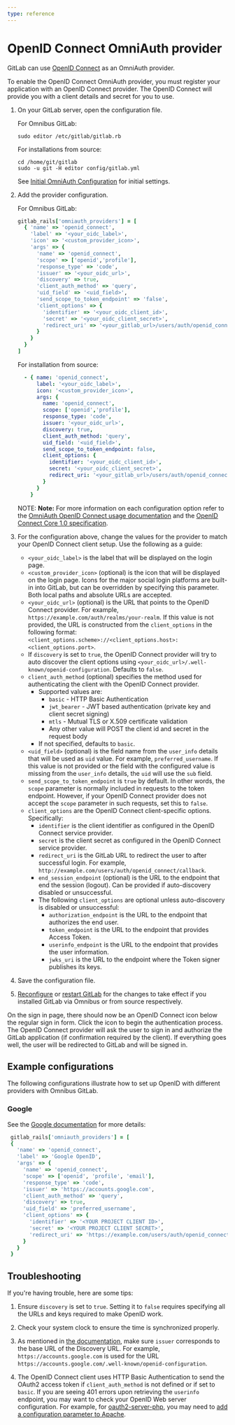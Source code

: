 ```yaml
---
type: reference
---
```


# OpenID Connect OmniAuth provider

GitLab can use [OpenID Connect](https://openid.net/specs/openid-connect-core-1_0.html) as an OmniAuth provider.

To enable the OpenID Connect OmniAuth provider, you must register your application with an OpenID Connect provider.
The OpenID Connect will provide you with a client details and secret for you to use.

1. On your GitLab server, open the configuration file.

   For Omnibus GitLab:

   ```shell
   sudo editor /etc/gitlab/gitlab.rb
   ```

   For installations from source:

   ```shell
   cd /home/git/gitlab
   sudo -u git -H editor config/gitlab.yml
   ```

   See [Initial OmniAuth Configuration](../../integration/omniauth.md#initial-omniauth-configuration) for initial settings.

1. Add the provider configuration.

   For Omnibus GitLab:

   ```ruby
   gitlab_rails['omniauth_providers'] = [
     { 'name' => 'openid_connect',
       'label' => '<your_oidc_label>',
       'icon' => '<custom_provider_icon>',
       'args' => {
         'name' => 'openid_connect',
         'scope' => ['openid','profile'],
         'response_type' => 'code',
         'issuer' => '<your_oidc_url>',
         'discovery' => true,
         'client_auth_method' => 'query',
         'uid_field' => '<uid_field>',
         'send_scope_to_token_endpoint' => 'false',
         'client_options' => {
           'identifier' => '<your_oidc_client_id>',
           'secret' => '<your_oidc_client_secret>',
           'redirect_uri' => '<your_gitlab_url>/users/auth/openid_connect/callback'
         }
       }
     }
   ]
   ```

   For installation from source:

   ```yaml
     - { name: 'openid_connect',
         label: '<your_oidc_label>',
         icon: '<custom_provider_icon>',
         args: {
           name: 'openid_connect',
           scope: ['openid','profile'],
           response_type: 'code',
           issuer: '<your_oidc_url>',
           discovery: true,
           client_auth_method: 'query',
           uid_field: '<uid_field>',
           send_scope_to_token_endpoint: false,
           client_options: {
             identifier: '<your_oidc_client_id>',
             secret: '<your_oidc_client_secret>',
             redirect_uri: '<your_gitlab_url>/users/auth/openid_connect/callback'
           }
         }
       }
   ```

   NOTE: **Note:**
   For more information on each configuration option refer to the [OmniAuth OpenID Connect usage documentation](https://github.com/m0n9oose/omniauth_openid_connect#usage)
   and the [OpenID Connect Core 1.0 specification](https://openid.net/specs/openid-connect-core-1_0.html).

1. For the configuration above, change the values for the provider to match your OpenID Connect client setup. Use the following as a guide:
   - `<your_oidc_label>` is the label that will be displayed on the login page.
   - `<custom_provider_icon>` (optional) is the icon that will be displayed on the login page. Icons for the major social login platforms are built-in into GitLab,
     but can be overridden by specifying this parameter. Both local paths and absolute URLs are accepted.
   - `<your_oidc_url>` (optional) is the URL that points to the OpenID Connect provider. For example, `https://example.com/auth/realms/your-realm`.
     If this value is not provided, the URL is constructed from the `client_options` in the following format: `<client_options.scheme>://<client_options.host>:<client_options.port>`.
   - If `discovery` is set to `true`, the OpenID Connect provider will try to auto discover the client options using `<your_oidc_url>/.well-known/openid-configuration`. Defaults to `false`.
   - `client_auth_method` (optional) specifies the method used for authenticating the client with the OpenID Connect provider.
     - Supported values are:
       - `basic` - HTTP Basic Authentication
       - `jwt_bearer` - JWT based authentication (private key and client secret signing)
       - `mtls` - Mutual TLS or X.509 certificate validation
       - Any other value will POST the client id and secret in the request body
     - If not specified, defaults to `basic`.
   - `<uid_field>` (optional) is the field name from the `user_info` details that will be used as `uid` value. For example, `preferred_username`.
     If this value is not provided or the field with the configured value is missing from the `user_info` details, the `uid` will use the `sub` field.
   - `send_scope_to_token_endpoint` is `true` by default. In other words, the `scope` parameter is normally included in requests to the token endpoint.
     However, if your OpenID Connect provider does not accept the `scope` parameter in such requests, set this to `false`.
   - `client_options` are the OpenID Connect client-specific options. Specifically:
     - `identifier` is the client identifier as configured in the OpenID Connect service provider.
     - `secret` is the client secret as configured in the OpenID Connect service provider.
     - `redirect_uri` is the GitLab URL to redirect the user to after successful login. For example, `http://example.com/users/auth/openid_connect/callback`.
     - `end_session_endpoint` (optional) is the URL to the endpoint that end the session (logout). Can be provided if auto-discovery disabled or unsuccessful.
     - The following `client_options` are optional unless auto-discovery is disabled or unsuccessful:
       - `authorization_endpoint` is the URL to the endpoint that authorizes the end user.
       - `token_endpoint` is the URL to the endpoint that provides Access Token.
       - `userinfo_endpoint` is the URL to the endpoint that provides the user information.
       - `jwks_uri` is the URL to the endpoint where the Token signer publishes its keys.

1. Save the configuration file.
1. [Reconfigure](../restart_gitlab.md#omnibus-gitlab-reconfigure) or [restart GitLab](../restart_gitlab.md#installations-from-source)
   for the changes to take effect if you installed GitLab via Omnibus or from source respectively.

On the sign in page, there should now be an OpenID Connect icon below the regular sign in form.
Click the icon to begin the authentication process. The OpenID Connect provider will ask the user to
sign in and authorize the GitLab application (if confirmation required by the client). If everything goes well, the user
will be redirected to GitLab and will be signed in.

## Example configurations

The following configurations illustrate how to set up OpenID with
different providers with Omnibus GitLab.

### Google

See the [Google
documentation](https://developers.google.com/identity/protocols/OpenIDConnect)
for more details:

```ruby
 gitlab_rails['omniauth_providers'] = [
 {
   'name' => 'openid_connect',
   'label' => 'Google OpenID',
   'args' => {
     'name' => 'openid_connect',
     'scope' => ['openid', 'profile', 'email'],
     'response_type' => 'code',
     'issuer' => 'https://accounts.google.com',
     'client_auth_method' => 'query',
     'discovery' => true,
     'uid_field' => 'preferred_username',
     'client_options' => {
       'identifier' => '<YOUR PROJECT CLIENT ID>',
       'secret' => '<YOUR PROJECT CLIENT SECRET>',
       'redirect_uri' => 'https://example.com/users/auth/openid_connect/callback',
     }
   }
 }
```

## Troubleshooting

If you're having trouble, here are some tips:

1. Ensure `discovery` is set to `true`. Setting it to `false` requires
   specifying all the URLs and keys required to make OpenID work.

1. Check your system clock to ensure the time is synchronized properly.

1. As mentioned in [the
   documentation](https://github.com/m0n9oose/omniauth_openid_connect),
   make sure `issuer` corresponds to the base URL of the Discovery URL. For
   example, `https://accounts.google.com` is used for the URL
   `https://accounts.google.com/.well-known/openid-configuration`.

1. The OpenID Connect client uses HTTP Basic Authentication to send the
   OAuth2 access token if `client_auth_method` is not defined or if set to `basic`.
   If you are seeing 401 errors upon retrieving the `userinfo` endpoint, you may
   want to check your OpenID Web server configuration. For example, for
   [oauth2-server-php](https://github.com/bshaffer/oauth2-server-php), you
   may need to [add a configuration parameter to
   Apache](https://github.com/bshaffer/oauth2-server-php/issues/926#issuecomment-387502778).
